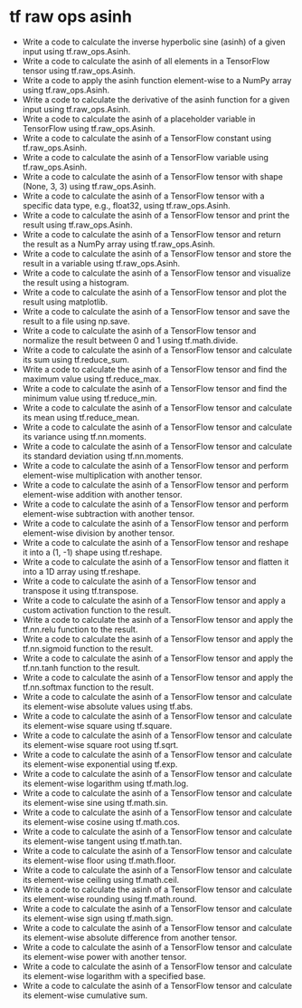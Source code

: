 # tf raw ops asinh

- Write a code to calculate the inverse hyperbolic sine (asinh) of a given input using tf.raw_ops.Asinh.
- Write a code to calculate the asinh of all elements in a TensorFlow tensor using tf.raw_ops.Asinh.
- Write a code to apply the asinh function element-wise to a NumPy array using tf.raw_ops.Asinh.
- Write a code to calculate the derivative of the asinh function for a given input using tf.raw_ops.Asinh.
- Write a code to calculate the asinh of a placeholder variable in TensorFlow using tf.raw_ops.Asinh.
- Write a code to calculate the asinh of a TensorFlow constant using tf.raw_ops.Asinh.
- Write a code to calculate the asinh of a TensorFlow variable using tf.raw_ops.Asinh.
- Write a code to calculate the asinh of a TensorFlow tensor with shape (None, 3, 3) using tf.raw_ops.Asinh.
- Write a code to calculate the asinh of a TensorFlow tensor with a specific data type, e.g., float32, using tf.raw_ops.Asinh.
- Write a code to calculate the asinh of a TensorFlow tensor and print the result using tf.raw_ops.Asinh.
- Write a code to calculate the asinh of a TensorFlow tensor and return the result as a NumPy array using tf.raw_ops.Asinh.
- Write a code to calculate the asinh of a TensorFlow tensor and store the result in a variable using tf.raw_ops.Asinh.
- Write a code to calculate the asinh of a TensorFlow tensor and visualize the result using a histogram.
- Write a code to calculate the asinh of a TensorFlow tensor and plot the result using matplotlib.
- Write a code to calculate the asinh of a TensorFlow tensor and save the result to a file using np.save.
- Write a code to calculate the asinh of a TensorFlow tensor and normalize the result between 0 and 1 using tf.math.divide.
- Write a code to calculate the asinh of a TensorFlow tensor and calculate its sum using tf.reduce_sum.
- Write a code to calculate the asinh of a TensorFlow tensor and find the maximum value using tf.reduce_max.
- Write a code to calculate the asinh of a TensorFlow tensor and find the minimum value using tf.reduce_min.
- Write a code to calculate the asinh of a TensorFlow tensor and calculate its mean using tf.reduce_mean.
- Write a code to calculate the asinh of a TensorFlow tensor and calculate its variance using tf.nn.moments.
- Write a code to calculate the asinh of a TensorFlow tensor and calculate its standard deviation using tf.nn.moments.
- Write a code to calculate the asinh of a TensorFlow tensor and perform element-wise multiplication with another tensor.
- Write a code to calculate the asinh of a TensorFlow tensor and perform element-wise addition with another tensor.
- Write a code to calculate the asinh of a TensorFlow tensor and perform element-wise subtraction with another tensor.
- Write a code to calculate the asinh of a TensorFlow tensor and perform element-wise division by another tensor.
- Write a code to calculate the asinh of a TensorFlow tensor and reshape it into a (1, -1) shape using tf.reshape.
- Write a code to calculate the asinh of a TensorFlow tensor and flatten it into a 1D array using tf.reshape.
- Write a code to calculate the asinh of a TensorFlow tensor and transpose it using tf.transpose.
- Write a code to calculate the asinh of a TensorFlow tensor and apply a custom activation function to the result.
- Write a code to calculate the asinh of a TensorFlow tensor and apply the tf.nn.relu function to the result.
- Write a code to calculate the asinh of a TensorFlow tensor and apply the tf.nn.sigmoid function to the result.
- Write a code to calculate the asinh of a TensorFlow tensor and apply the tf.nn.tanh function to the result.
- Write a code to calculate the asinh of a TensorFlow tensor and apply the tf.nn.softmax function to the result.
- Write a code to calculate the asinh of a TensorFlow tensor and calculate its element-wise absolute values using tf.abs.
- Write a code to calculate the asinh of a TensorFlow tensor and calculate its element-wise square using tf.square.
- Write a code to calculate the asinh of a TensorFlow tensor and calculate its element-wise square root using tf.sqrt.
- Write a code to calculate the asinh of a TensorFlow tensor and calculate its element-wise exponential using tf.exp.
- Write a code to calculate the asinh of a TensorFlow tensor and calculate its element-wise logarithm using tf.math.log.
- Write a code to calculate the asinh of a TensorFlow tensor and calculate its element-wise sine using tf.math.sin.
- Write a code to calculate the asinh of a TensorFlow tensor and calculate its element-wise cosine using tf.math.cos.
- Write a code to calculate the asinh of a TensorFlow tensor and calculate its element-wise tangent using tf.math.tan.
- Write a code to calculate the asinh of a TensorFlow tensor and calculate its element-wise floor using tf.math.floor.
- Write a code to calculate the asinh of a TensorFlow tensor and calculate its element-wise ceiling using tf.math.ceil.
- Write a code to calculate the asinh of a TensorFlow tensor and calculate its element-wise rounding using tf.math.round.
- Write a code to calculate the asinh of a TensorFlow tensor and calculate its element-wise sign using tf.math.sign.
- Write a code to calculate the asinh of a TensorFlow tensor and calculate its element-wise absolute difference from another tensor.
- Write a code to calculate the asinh of a TensorFlow tensor and calculate its element-wise power with another tensor.
- Write a code to calculate the asinh of a TensorFlow tensor and calculate its element-wise logarithm with a specified base.
- Write a code to calculate the asinh of a TensorFlow tensor and calculate its element-wise cumulative sum.